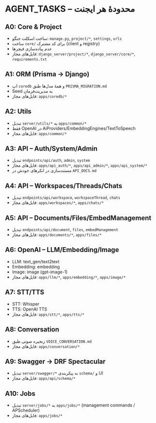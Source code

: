 # AGENT_TASKS – محدودهٔ هر ایجنت

## A0: Core & Project
- ساخت اسکلت جنگو: `manage.py`, `project/*`, `settings`, `urls`
- ساخت `core/` برای کد مشترک (client و registry)
- عدم پیاده‌سازی فیچرها
- فایل‌های مجاز: `django_server/project/*`, `django_server/core/*`, `requirements.txt`

## A1: ORM (Prisma → Django)
- اپ `coredb` و همهٔ مدل‌ها طبق `PRISMA_MIGRATION.md`
- Seed به مدیریت‌فرمان
- فایل‌های مجاز: `apps/coredb/*`

## A2: Utils
- تبدیل `server/utils/*` به `apps/common/*`
- فقط OpenAI در AiProviders/EmbeddingEngines/TextToSpeech
- فایل‌های مجاز: `apps/common/*`

## A3: API – Auth/System/Admin
- تبدیل `endpoints/api/auth`, `admin`, `system`
- فایل‌های مجاز: `apps/api_auth/*`, `apps/api_admin/*`, `apps/api_system/*`
- مستندسازی در انکرهای خودش در `API_DOCS.md`

## A4: API – Workspaces/Threads/Chats
- تبدیل `endpoints/api/workspace`, `workspaceThread`, `chats`
- فایل‌های مجاز: `apps/workspaces/*`, `apps/chats/*`

## A5: API – Documents/Files/EmbedManagement
- تبدیل `endpoints/api/document`, `files`, `embedManagement`
- فایل‌های مجاز: `apps/documents/*`, `apps/files/*`

## A6: OpenAI – LLM/Embedding/Image
- LLM: text_gen/text2text
- Embedding: embedding
- Image: image (gpt-image-1)
- فایل‌های مجاز: `apps/llm/*`, `apps/embedding/*`, `apps/image/*`

## A7: STT/TTS
- STT: Whisper
- TTS: OpenAI TTS
- فایل‌های مجاز: `apps/stt/*`, `apps/tts/*`

## A8: Conversation
- زنجیره صوتی طبق `VOICE_CONVERSATION.md`
- فایل‌های مجاز: `apps/conversation/*`

## A9: Swagger → DRF Spectacular
- تبدیل `server/swagger/*` به پیکربندی `schema/` و UI
- فایل‌های مجاز: `apps/api/schema/*`

## A10: Jobs
- تبدیل `server/jobs/*` به `apps/jobs/*` (management commands / APScheduler)
- فایل‌های مجاز: `apps/jobs/*`
